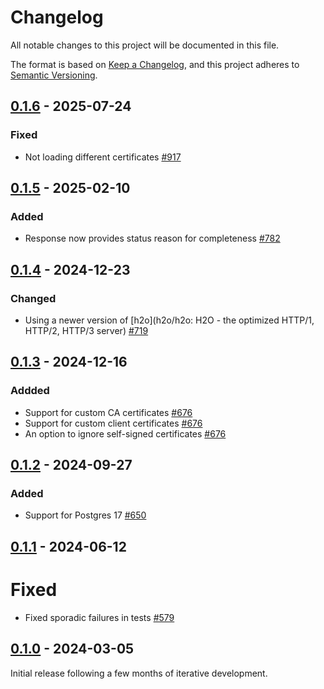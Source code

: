 # Changelog

All notable changes to this project will be documented in this file.

The format is based on [Keep a Changelog](https://keepachangelog.com/en/1.0.0/), and this project adheres
to [Semantic Versioning](https://semver.org/spec/v2.0.0.html).

## [0.1.6] - 2025-07-24

### Fixed

* Not loading different certificates [#917](https://github.com/omnigres/omnigres/pull/917)

## [0.1.5] - 2025-02-10

### Added

* Response now provides status reason for completeness [#782](https://github.com/omnigres/omnigres/pull/782)

## [0.1.4] - 2024-12-23

### Changed

* Using a newer version of [h2o](h2o/h2o: H2O - the optimized HTTP/1, HTTP/2, HTTP/3
  server) [#719](https://github.com/omnigres/omnigres/pull/719)

## [0.1.3] - 2024-12-16

### Addded

* Support for custom CA certificates [#676](https://github.com/omnigres/omnigres/pull/676)
* Support for custom client certificates [#676](https://github.com/omnigres/omnigres/pull/676)
* An option to ignore self-signed certificates [#676](https://github.com/omnigres/omnigres/pull/676)

## [0.1.2] - 2024-09-27

### Added

* Support for Postgres 17 [#650](https://github.com/omnigres/omnigres/pull/650)

## [0.1.1] - 2024-06-12

# Fixed

* Fixed sporadic failures in tests [#579](https://github.com/omnigres/omnigres/pull/579)

## [0.1.0] - 2024-03-05

Initial release following a few months of iterative development.

[Unreleased]: https://github.com/omnigres/omnigres/commits/next/omni_httpc

[0.1.0]: [https://github.com/omnigres/omnigres/pull/511]

[0.1.1]: [https://github.com/omnigres/omnigres/pull/578]

[0.1.2]: [https://github.com/omnigres/omnigres/pull/650]

[0.1.3]: [https://github.com/omnigres/omnigres/pull/676]

[0.1.4]: [https://github.com/omnigres/omnigres/pull/719]

[0.1.5]: [https://github.com/omnigres/omnigres/pull/782]

[0.1.6]: [https://github.com/omnigres/omnigres/pull/917]
